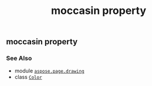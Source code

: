 ﻿---
title: moccasin property
second_title: Aspose.Page for Python via .NET API References
description: 
type: docs
weight: 1090
url: /python-net/aspose.page.drawing/color/moccasin/
is_root: false
---

## moccasin property


### See Also
* module [`aspose.page.drawing`](../../)
* class [`Color`](/page/python-net/aspose.page.drawing/color)
